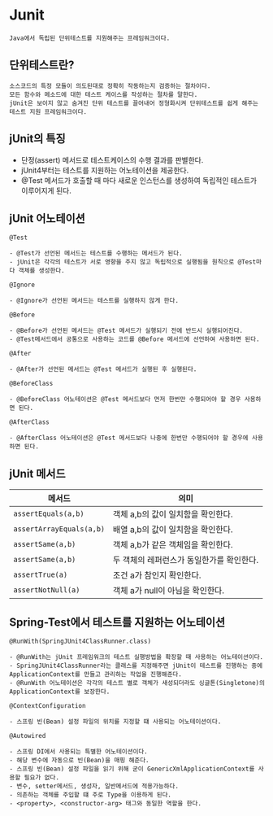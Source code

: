 Junit
===

```
Java에서 독립된 단위테스트를 지원해주는 프레임워크이다.
```

단위테스트란?
---

```
소스코드의 특정 모듈이 의도된대로 정확히 작동하는지 검증하는 절차이다.
모든 함수와 메소드에 대한 테스트 케이스를 작성하는 절차를 말한다.
jUnit은 보이지 않고 숨겨진 단위 테스트를 끌어내어 정형화시켜 단위테스트를 쉽게 해주는 테스트 지원 프레임워크이다.
```

jUnit의 특징
---

+ 단정(assert) 메서드로 테스트케이스의 수행 결과를 판별한다. 
+ jUnit4부터는 테스트를 지원하는 어노테이션을 제공한다.
+ @Test 메서드가 호출할 때 마다 새로운 인스턴스를 생성하여 독립적인 테스트가 이루어지게 된다.

jUnit 어노테이션
---

```
@Test

- @Test가 선언된 메서드는 테스트를 수행하는 메서드가 된다.
- jUnit은 각각의 테스트가 서로 영향을 주지 않고 독립적으로 실행됨을 원칙으로 @Test마다 객체를 생성한다.

@Ignore

- @Ignore가 선언된 메서드는 테스트를 실행하지 않게 한다.

@Before

- @Before가 선언된 메서드는 @Test 메서드가 실행되기 전에 반드시 실행되어진다.
- @Test메서드에서 공통으로 사용하는 코드를 @Before 메서드에 선언하여 사용하면 된다.

@After

- @After가 선언된 메서드는 @Test 메서드가 실행된 후 실행된다.

@BeforeClass

- @BeforeClass 어노테이션은 @Test 메서드보다 먼저 한번만 수행되어야 할 경우 사용하면 된다.

@AfterClass

- @AfterClass 어노테이션은 @Test 메서드보다 나중에 한번만 수행되어야 할 경우에 사용하면 된다.

```

jUnit 메서드
---

|메서드|의미|
|---|---|
|`assertEquals(a,b)`|객체 a,b의 값이 일치함을 확인한다.|
|`assertArrayEquals(a,b)`|배열 a,b의 값이 일치함을 확인한다.|
|`assertSame(a,b)`|객체 a,b가 같은 객체임을 확인한다.|
|`assertSame(a,b)`|두 객체의 레퍼런스가 동일한가를 확인한다.|
|`assertTrue(a)`|조건 a가 참인지 확인한다.|
|`assertNotNull(a)`|객체 a가 null이 아님을 확인한다.|


Spring-Test에서 테스트를 지원하는 어노테이션
---

```
@RunWith(SpringJUnit4ClassRunner.class)

- @RunWith는 jUnit 프레임워크의 테스트 실행방법을 확장할 때 사용하는 어노테이션이다.
- SpringJUnit4ClassRunner라는 클래스를 지정해주면 jUnit이 테스트를 진행하는 중에 ApplicationContext를 만들고 관리하는 작업을 진행해준다.
- @RunWith 어노테이션은 각각의 테스트 별로 객체가 새성되더라도 싱글톤(Singletone)의 ApplicationContext를 보장한다.

@ContextConfiguration

- 스프링 빈(Bean) 설정 파일의 위치를 지정할 떄 사용되는 어노테이션이다.

@Autowired

- 스프링 DI에서 사용되는 특별한 어노테이션이다.
- 해당 변수에 자동으로 빈(Bean)을 매핑 해준다.
- 스프링 빈(Bean) 설정 파일을 읽기 위해 굳이 GenericXmlApplicationContext를 사용할 필요가 없다.
- 변수, setter메서드, 생성자, 일반메서드에 적용가능하다.
- 의존하는 객체를 주입할 떄 주로 Type을 이용하게 된다.
- <property>, <constructor-arg> 태그와 동일한 역할을 한다.
```






































